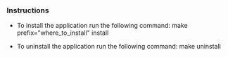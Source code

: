 ### Instructions

* To install the application run the following command: make prefix="where_to_install" install

* To uninstall the application run the following command: make uninstall

